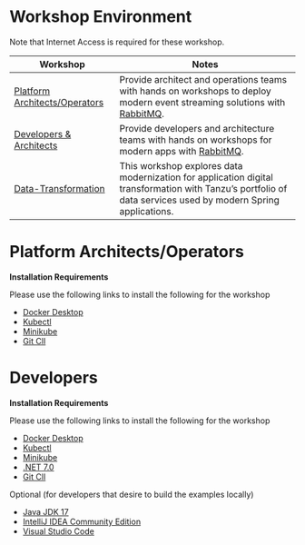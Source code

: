 # Workshop Environment

Note that Internet Access is required for these workshop.

| Workshop                                   | Notes                                                                                                                                                        |
|--------------------------------------------|--------------------------------------------------------------------------------------------------------------------------------------------------------------|
| [Platform Architects/Operators](sysAdmin)  | Provide architect and operations teams with hands on workshops to deploy modern event streaming solutions with [RabbitMQ](https://www.rabbitmq.com).         |
| [Developers & Architects](appDev)          | Provide developers and architecture teams with hands on workshops for modern apps with [RabbitMQ](https://www.rabbitmq.com).                                 |
| [Data-Transformation](Data-Transformation) | This workshop explores data modernization for application digital transformation with Tanzu’s portfolio of data services used by modern Spring applications. |

# Platform Architects/Operators

**Installation Requirements**

Please use the following links to install the following for the workshop

- [Docker Desktop](https://www.docker.com/products/docker-desktop/)
- [Kubectl](https://kubernetes.io/docs/tasks/tools/#kubectl)
- [Minikube](https://minikube.sigs.k8s.io/docs/start/)
- [Git ClI](https://git-scm.com/downloads)

# Developers

**Installation Requirements**

Please use the following links to install the following for the workshop

- [Docker Desktop](https://www.docker.com/products/docker-desktop/)
- [Kubectl](https://kubernetes.io/docs/tasks/tools/#kubectl)
- [Minikube](https://minikube.sigs.k8s.io/docs/start/)
- [.NET 7.0](https://dotnet.microsoft.com/en-us/download/dotnet/7.0) 
- [Git ClI](https://git-scm.com/downloads)

Optional (for developers that desire to build the examples locally)
- [Java JDK 17](https://jdk.java.net/java-se-ri/17)
- [IntelliJ IDEA Community Edition](https://www.jetbrains.com/idea/download)
- [Visual Studio Code](https://code.visualstudio.com/download)


